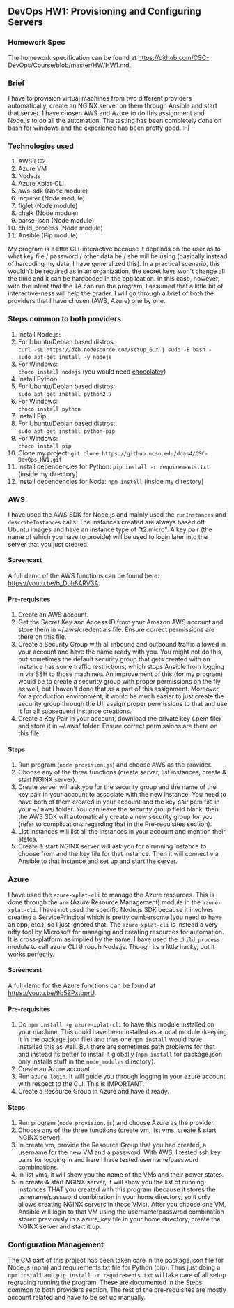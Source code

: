 ## DevOps HW1: Provisioning and Configuring Servers

### Homework Spec

The homework specification can be found at https://github.com/CSC-DevOps/Course/blob/master/HW/HW1.md. 

### Brief

I have to provision virtual machines from two different providers automatically, create an NGINX server on them through Ansible and start that server. I have chosen AWS and Azure to do this assignment and Node.js to do all the automation. The testing has been completely done on bash for windows and the experience has been pretty good. :-) 

### Technologies used

1. AWS EC2
2. Azure VM
3. Node.js
4. Azure Xplat-CLI 
5. aws-sdk (Node module)
6. inquirer (Node module)
7. figlet (Node module)
8. chalk (Node module)
9. parse-json (Node module)
10. child_process (Node module)
11. Ansible (Pip module)

My program is a little CLI-interactive because it depends on the user as to what key file / password / other data he / she will be using (basically instead of harcoding my data, I have generalized this). In a practical scenario, this wouldn't be required as in an organization, the secret keys won't change all the time and it can be hardcoded in the application. In this case, however, with the intent that the TA can run the program, I assumed that a little bit of interactive-ness will help the grader. I will go through a brief of both the providers that I have chosen (AWS, Azure) one by one. 

### Steps common to both providers

1. Install Node.js:
  1. For Ubuntu/Debian based distros:<br> `curl -sL https://deb.nodesource.com/setup_6.x | sudo -E bash -` <br>
`sudo apt-get install -y nodejs`
  2. For Windows: <br> `choco install nodejs` (you would need [chocolatey](https://chocolatey.org/install))
2. Install Python:
  1. For Ubuntu/Debian based distros:<br> `sudo apt-get install python2.7`
  2. For Windows: <br> `choco install python`
3. Install Pip:
  1. For Ubuntu/Debian based distros:<br> `sudo apt-get install python-pip`
  2. For Windows: <br> `choco install pip`
3. Clone my project: `git clone https://github.ncsu.edu/ddas4/CSC-DevOps_HW1.git`
4. Install dependencies for Python: `pip install -r requirements.txt` (inside my directory)
5. Install dependencies for Node: `npm install` (inside my directory)

### AWS

I have used the AWS SDK for Node.js and mainly used the `runInstances` and `describeInstances` calls. The instances created are always based off Ubuntu images and have an instance type of "t2.micro". A key pair (the name of which you have to provide) will be used to login later into the server that you just created.

#### Screencast 

A full demo of the AWS functions can be found here: https://youtu.be/b_Duh8ARV3A.

#### Pre-requisites

1. Create an AWS account.
2. Get the Secret Key and Access ID from your Amazon AWS account and store them in ~/.aws/credentials file. Ensure correct permissions are there on this file.
2. Create a Security Group with all inbound and outbound traffic allowed in your account and have the name ready with you. You might not do this, but sometimes the default security group that gets created with an instance has some traffic restrictions, which stops Ansible from logging in via SSH to those machines. An improvement of this (for my program) would be to create a security group with proper permissions on the fly as well, but I haven't done that as a part of this assignment. Moreover, for a production environment, it would be much easier to just create the security group through the UI, assign proper permissions to that and use it for all subsequent instance creations.
3. Create a Key Pair in your account, download the private key (.pem file) and store it in ~/.aws/ folder. Ensure correct permissions are there on this file.

#### Steps

1. Run program (`node provision.js`) and choose AWS as the provider.
2. Choose any of the three functions (create server, list instances, create & start NGINX server).
3. Create server will ask you for the security group and the name of the key pair in your account to associate with the new instance. You need to have both of them created in your account and the key pair.pem file in your ~/.aws/ folder. You can leave the security group field blank, then the AWS SDK will automatically create a new security group for you (refer to complications regarding that in the Pre-requisites section). 
4. List instances will list all the instances in your account and mention their states.
5. Create & start NGINX server will ask you for a running instance to choose from and the key file for that instance. Then it will connect via Ansible to that instance and set up and start the server. 

### Azure

I have used the `azure-xplat-cli` to manage the Azure resources. This is done through the `arm` (Azure Resource Management) module in the `azure-xplat-cli`. I have not used the specific Node.js SDK because it involves creating a ServicePrincipal which is pretty cumbersome (you need to have an app, etc.), so I just ignored that. The `azure-xplat-cli` is instead a very nifty tool by Microsoft for managing and creating resources for automation. It is cross-platform as implied by the name. I have used the `child_process` module to call azure CLI through Node.js. Though its a little hacky, but it works perfectly. 

#### Screencast 

A full demo for the Azure functions can be found at https://youtu.be/9b5ZPxtbprU.

#### Pre-requisites

1. Do `npm install -g azure-xplat-cli` to have this module installed on your machine. This could have been installed as a local module (keeping it in the package.json file) and thus one `npm install` would have installed this as well. But there are sometimes path problems for that and instead its better to install it globally (`npm install` for package.json only installs stuff in the `node_modules` directory). 
2. Create an Azure account. 
3. Run `azure login`. It will guide you through logging in your azure account with respect to the CLI. This is IMPORTANT.
4. Create a Resource Group in Azure and have it ready.

#### Steps

1. Run program (`node provision.js`) and choose Azure as the provider. 
2. Choose any of the three functions (create vm, list vms, create & start NGINX server).
3. In create vm, provide the Resource Group that you had created, a username for the new VM and a password. With AWS, I tested ssh key pairs for logging in and here I have tested username/password combinations. 
4. In list vms, it will show you the name of the VMs and their power states. 
5. In create & start NGINX server, it will show you the list of running instances THAT you created with this program (because it stores the usrename/password combination in your home directory, so it only allows creating NGINX servers in those VMs). After you choose one VM, Ansible will login to that VM using the username/passwrod combination stored previously in a azure_key file in your home directory, create the NGINX server and start it up. 

### Configuration Management

The CM part of this project has been taken care in the package.json file for Node.js (npm) and requirements.txt file for Python (pip). Thus just doing a `npm install` and `pip install -r requirements.txt` will take care of all setup regrading running the program. These are documented in the Steps common to both providers section. The rest of the pre-requisites are mostly account related and have to be set up manually. 
